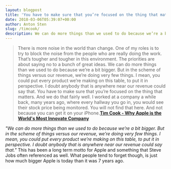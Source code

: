 ```yaml
---
layout: blogpost
title: 'You have to make sure that you’re focused on the thing that matters.'
date: 2018-03-06T05:39:07+00:00
author: Anton Sten
slug: /timcook/
description: We can do more things than we used to do because we’re a bit bigger. But in the scheme of things versus our revenue, we’re doing very few things. I mean, you could put every product we’re making on this table, to put it in perspective. I doubt anybody that is anywhere near our revenue could say that.
---
```


>There is more noise in the world than change. One of my roles is to try to block the noise from the people who are really doing the work. That’s tougher and tougher in this environment. The priorities are about saying no to a bunch of great ideas. We can do more things than we used to do because we’re a bit bigger. But in the scheme of things versus our revenue, we’re doing very few things. I mean, you could put every product we’re making on this table, to put it in perspective. I doubt anybody that is anywhere near our revenue could say that. You have to make sure that you’re focused on the thing that matters. And we do that fair­­ly well. I worked at a company a while back, many years ago, where every hallway you go in, you would see their stock price being monitored. You will not find that here. And not because you can get it on your iPhone.**[Tim Cook - Why Apple is the World's Most Innovate Company](https://www.fastcompany.com/40525409/why-apple-is-the-worlds-most-innovative-company)**

_"We can do more things than we used to do because we’re a bit bigger. But in the scheme of things versus our revenue, we’re doing very few things. I mean, you could put every product we’re making on this table, to put it in perspective. I doubt anybody that is anywhere near our revenue could say that."_ This has been a long term motto for Apple and something that Steve Jobs often referenced as well. What people tend to forget though, is just how much bigger Apple is today than it was 7 years ago.
